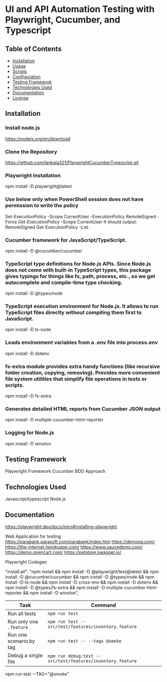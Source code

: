 ﻿# UI and API Automation Testing with Playwright, Cucumber, and Typescript

## Table of Contents
- [Installation](#installation)  
- [Usage](#usage)  
- [Scripts](#scripts)  
- [Configuration](#configuration)  
- [Testing Framewrok](#testing-framework)  
- [Technologies Used](#technologies-used)  
- [Documentation](#documentation)  
- [License](#license)

## Installation
### Install node.js
https://nodejs.org/en/download

### Clone the Repository
https://github.com/lankala321/PlaywrightCucumberTypescript.git

### Playwright Installation
npm install -D playwright@latest

### Use below only when PowerShell session does not have permission to write the policy
Set-ExecutionPolicy -Scope CurrentUser -ExecutionPolicy RemoteSigned -Force
Get-ExecutionPolicy -Scope CurrentUser
It should output: RemoteSigned
Get-ExecutionPolicy -List

### Cucumber framework for JavaScript/TypeScript.
npm install -D @cucumber/cucumber

### TypeScript type definitions for Node.js APIs. Since Node.js does not come with built-in TypeScript types, this package gives typings for things like fs, path, process, etc., so we get autocomplete and compile-time type checking.
npm install -D @types/node

### TypeScript execution environment for Node.js. It allows to run TypeScript files directly without compiling them first to JavaScript.
npm install -D ts-node

### Loads environment variables from a .env file into process.env
npm install -D dotenv

### fs-extra module provides extra handy functions (like recursive folder creation, copying, removing). Provides more convenient file system utilities that simplify file operations in tests or scripts.
npm install -D fs-extra

### Generates detailed HTML reports from Cucumber JSON output
npm install -D multiple-cucumber-html-reporter

### Logging for Node.js
npm install -D winston

## Testing Framework
Playwright Framework
Cucumber BDD Approach 

## Technologies Used
Javascript/typescript
Node.js

## Documentation
https://playwright.dev/docs/intro#installing-playwright



Web Application for testing
https://parabank.parasoft.com/parabank/index.htm
https://demoqa.com/
https://the-internet.herokuapp.com/
https://www.saucedemo.com/
https://demo.opencart.com/
https://petstore.swagger.io/


Playwright Codegen


 "install:all": "npm install && npm install -D @playwright/test@latest && npm install -D @cucumber/cucumber && npm install -D @types/node && npm install -D ts-node && npm install -D cross-env && npm install -D dotenv && npm install -D @types/fs-extra && npm install -D multiple-cucumber-html-reporter && npm install -D winston",

 | Task                    | Command                                                     |
| ----------------------- | ----------------------------------------------------------- |
| Run all tests           | `npm run test`                                              |
| Run only one `.feature` | `npm run test -- src/test/features/inventory.feature`       |
| Run one scenario by tag | `npm run test -- --tags @smoke`                             |
| Debug a single file     | `npm run debug:test -- src/test/features/inventory.feature` |
npm run test --TAG="@smoke"


